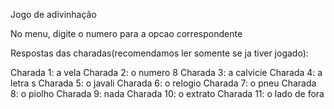 Jogo de adivinhação

No menu, digite o numero para a opcao correspondente

Respostas das charadas(recomendamos ler somente se ja tiver jogado):

Charada 1:  a vela
Charada 2:  o numero 8
Charada 3:  a calvicie
Charada 4:  a letra s
Charada 5:  o javali
Charada 6:  o relogio
Charada 7:  o pneu
Charada 8:  o piolho
Charada 9:  nada
Charada 10: o extrato
Charada 11: o lado de fora
